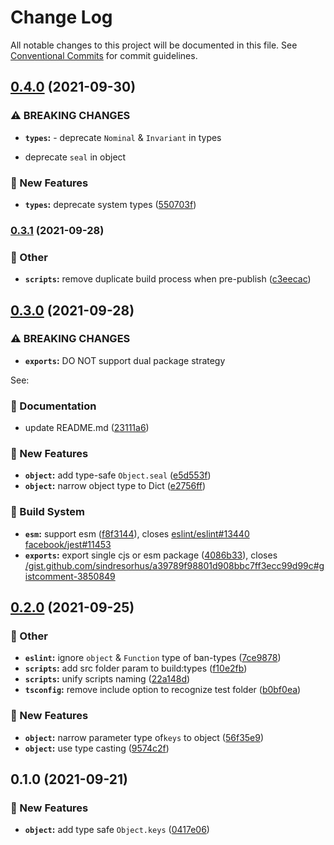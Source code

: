 # Change Log

All notable changes to this project will be documented in this file.
See [Conventional Commits](https://conventionalcommits.org) for commit guidelines.

## [0.4.0](https://github.com/younho9/lib/compare/@younho9/object@0.3.1...@younho9/object@0.4.0) (2021-09-30)


### ⚠ BREAKING CHANGES

* **`types`:** - deprecate `Nominal` & `Invariant` in types
- deprecate `seal` in object

### :rocket: New Features

* **`types`:** deprecate system types ([550703f](https://github.com/younho9/lib/commit/550703f19d7683be2fe93b37778e1226ed03f97f))



### [0.3.1](https://github.com/younho9/lib/compare/@younho9/object@0.3.0...@younho9/object@0.3.1) (2021-09-28)


### :broom: Other

* **`scripts`:** remove duplicate build process when pre-publish ([c3eecac](https://github.com/younho9/lib/commit/c3eecac5652850fdc3365c555e386837d0a60773))



## [0.3.0](https://github.com/younho9/lib/compare/@younho9/object@0.2.0...@younho9/object@0.3.0) (2021-09-28)


### ⚠ BREAKING CHANGES

* **`exports`:** DO NOT support dual package strategy

See:

### :memo: Documentation

* update README.md ([23111a6](https://github.com/younho9/lib/commit/23111a61c9b48cd5f5c9ed84514e0d145ac3e0dd))


### :rocket: New Features

* **`object`:** add type-safe `Object.seal` ([e5d553f](https://github.com/younho9/lib/commit/e5d553fdb13f219d6c0eb214b0793e385baac66a))
* **`object`:** narrow object type to Dict ([e2756ff](https://github.com/younho9/lib/commit/e2756fff616bad3e1cd42db291874e453c9e503c))


### :hammer: Build System

* **`esm`:** support esm ([f8f3144](https://github.com/younho9/lib/commit/f8f3144921c6d9adfc80c7637620c777a17e6546)), closes [eslint/eslint#13440](https://github.com/eslint/eslint/issues/13440) [facebook/jest#11453](https://github.com/facebook/jest/issues/11453)
* **`exports`:** export single cjs or esm package ([4086b33](https://github.com/younho9/lib/commit/4086b337c36471268ddb55ee1aa632a3d056bfd0)), closes [/gist.github.com/sindresorhus/a39789f98801d908bbc7ff3ecc99d99c#gistcomment-3850849](https://github.com/younho9//gist.github.com/sindresorhus/a39789f98801d908bbc7ff3ecc99d99c/issues/gistcomment-3850849)



## [0.2.0](https://github.com/younho9/lib/compare/@younho9/object@0.1.0...@younho9/object@0.2.0) (2021-09-25)


### :broom: Other

* **`eslint`:** ignore `object` & `Function` type of ban-types ([7ce9878](https://github.com/younho9/lib/commit/7ce9878bb0080e3e8b0baf88eed2bffcfe5c9e3d))
* **`scripts`:** add src folder param to build:types ([f10e2fb](https://github.com/younho9/lib/commit/f10e2fb681bb632dd046ac655087e516b03e9925))
* **`scripts`:** unify scripts naming ([22a148d](https://github.com/younho9/lib/commit/22a148d449c440ad8dc002a14bad4aaff6472f65))
* **`tsconfig`:** remove include option to recognize test folder ([b0bf0ea](https://github.com/younho9/lib/commit/b0bf0ea007b2ff7ac28b5afc81ea896ef9a9b833))


### :rocket: New Features

* **`object`:** narrow parameter type of`keys` to object ([56f35e9](https://github.com/younho9/lib/commit/56f35e905793e320047ec39ee4ae864f50ccd34a))
* **`object`:** use type casting ([9574c2f](https://github.com/younho9/lib/commit/9574c2f7e3bcb335f047b3caa329f1072b47e470))



## 0.1.0 (2021-09-21)


### :rocket: New Features

* **`object`:** add type safe `Object.keys` ([0417e06](https://github.com/younho9/lib/commit/0417e06e879b2f320bbf095444935c5a0d7ec3fb))
